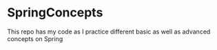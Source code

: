 # SpringConcepts

This repo has my code as I practice different basic as well as advanced concepts on Spring

